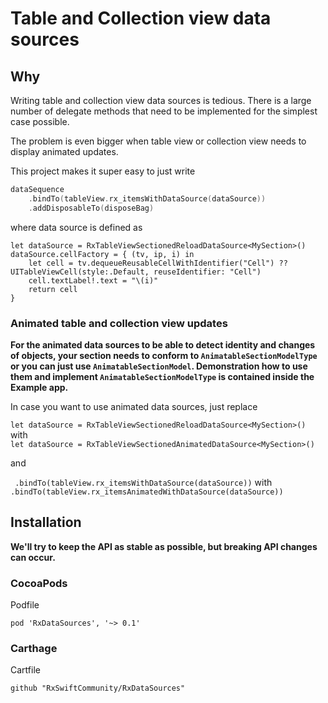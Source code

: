 Table and Collection view data sources
======================================

## Why

Writing table and collection view data sources is tedious. There is a large number of delegate methods that need to be implemented for the simplest case possible.

The problem is even bigger when table view or collection view needs to display animated updates.

This project makes it super easy to just write

```swift
dataSequence
    .bindTo(tableView.rx_itemsWithDataSource(dataSource))
    .addDisposableTo(disposeBag)
```

where data source is defined as

```
let dataSource = RxTableViewSectionedReloadDataSource<MySection>()
dataSource.cellFactory = { (tv, ip, i) in
    let cell = tv.dequeueReusableCellWithIdentifier("Cell") ?? UITableViewCell(style:.Default, reuseIdentifier: "Cell")
    cell.textLabel!.text = "\(i)"
    return cell
}
```

### Animated table and collection view updates

**For the animated data sources to be able to detect identity and changes of objects, your section needs to conform to `AnimatableSectionModelType` or you can just use `AnimatableSectionModel`. Demonstration how to use them and implement `AnimatableSectionModelType` is contained inside the Example app.**

In case you want to use animated data sources, just replace

`let dataSource = RxTableViewSectionedReloadDataSource<MySection>()` with <br/>`let dataSource = RxTableViewSectionedAnimatedDataSource<MySection>()`

and

` .bindTo(tableView.rx_itemsWithDataSource(dataSource))` with <br/> `.bindTo(tableView.rx_itemsAnimatedWithDataSource(dataSource)) `

## Installation

**We'll try to keep the API as stable as possible, but breaking API changes can occur.**

### CocoaPods

Podfile
```
pod 'RxDataSources', '~> 0.1'
```

### Carthage

Cartfile
```
github "RxSwiftCommunity/RxDataSources"
```
